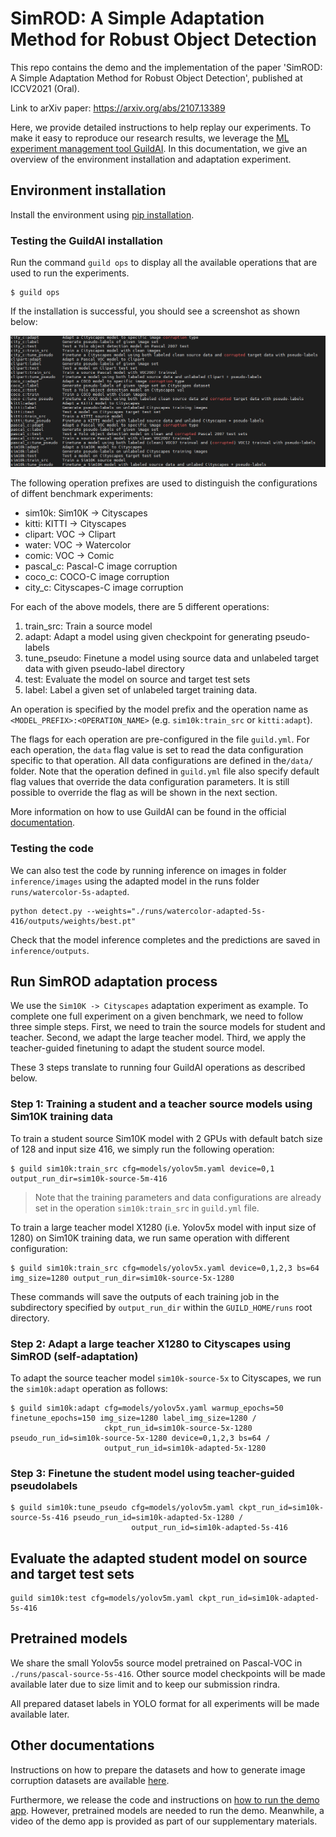 # SimROD: A Simple Adaptation Method for Robust Object Detection

This repo contains the demo and the implementation of the paper 'SimROD: A Simple Adaptation Method for Robust Object Detection', published at ICCV2021 (Oral).

Link to arXiv paper: https://arxiv.org/abs/2107.13389

Here, we provide detailed instructions to help replay our experiments. To make it easy to reproduce our research results, we leverage the [ML experiment management tool GuildAI](https://guild.ai/).
In this documentation, we give an overview of the environment installation and adaptation experiment.

## Environment installation

Install the environment using [pip installation](installation.md). 

### Testing the GuildAI installation

Run the command `guild ops` to display all the available operations that are used to run the experiments. 

```
$ guild ops
```

If the installation is successful, you should see a screenshot as shown below:

![Guild Operations for SimROD experiments](guild_ops.PNG)


The following operation prefixes are used to distinguish the configurations of diffent benchmark experiments:

- sim10k:  Sim10K -> Cityscapes
- kitti: KITTI -> Cityscapes
- clipart: VOC -> Clipart
- water: VOC -> Watercolor
- comic: VOC -> Comic
- pascal_c: Pascal-C image corruption
- coco_c: COCO-C image corruption
- city_c: Cityscapes-C image corruption

For each of the above models, there are 5 different operations: 

1. train_src: Train a source model
2. adapt: Adapt a model using given checkpoint for generating pseudo-labels
3. tune_pseudo: Finetune a model using source data and unlabeled target data with given pseudo-label directory
4. test: Evaluate the model on source and target test sets
5. label: Label a given set of unlabeled target training data.

An operation is specified by the model prefix and the operation name as `<MODEL_PREFIX>:<OPERATION_NAME>` (e.g. `sim10k:train_src` or `kitti:adapt`).

The flags for each operation are pre-configured in the file `guild.yml`. For each operation, the `data` flag value is set to read the data configuration specific to that operation. All data configurations are defined in the`/data/` folder.
Note that the operation defined in `guild.yml` file also specify default flag values that override the data configuration parameters. It is still possible to override the flag as will be shown in the next section.

More information on how to use GuildAI can be found in the official [documentation](https://my.guild.ai/t/guild-ai-documentation/64). 

### Testing the code

We can also test the code by running inference on images in folder `inference/images` using the adapted model in the runs folder `runs/watercolor-5s-adapted`.

```
python detect.py --weights="./runs/watercolor-adapted-5s-416/outputs/weights/best.pt"
```

Check that the model inference completes and the predictions are saved in `inference/outputs`.


## Run SimROD adaptation process

We use the `Sim10K -> Cityscapes` adaptation experiment as example. To complete one full experiment on a given benchmark, we need to follow three simple steps.
First, we need to train the source models for student and teacher. Second, we adapt the large teacher model. Third, we apply the teacher-guided finetuning to adapt the student source model.

These 3 steps translate to running four GuildAI operations as described below.

### Step 1: Training a student and a teacher source models using Sim10K training data

To train a student source Sim10K model with 2 GPUs with default batch size of 128 and input size 416, we simply run the following operation:

```
$ guild sim10k:train_src cfg=models/yolov5m.yaml device=0,1 output_run_dir=sim10k-source-5m-416
```

> Note that the training parameters and data configurations are already set in the operation `sim10k:train_src` in `guild.yml` file. 

To train a large teacher model X1280 (i.e. Yolov5x model with input size of 1280) on Sim10K training data, we run same operation with different configuration:

```
$ guild sim10k:train_src cfg=models/yolov5x.yaml device=0,1,2,3 bs=64 img_size=1280 output_run_dir=sim10k-source-5x-1280
```

These commands will save the outputs of each training job in the subdirectory specified by `output_run_dir` within the `GUILD_HOME/runs` root directory.


### Step 2: Adapt a large teacher X1280 to Cityscapes using SimROD (self-adaptation)

To adapt the source teacher model `sim10k-source-5x` to Cityscapes, we run the `sim10k:adapt` operation as follows:

```
$ guild sim10k:adapt cfg=models/yolov5x.yaml warmup_epochs=50 finetune_epochs=150 img_size=1280 label_img_size=1280 /
                     ckpt_run_id=sim10k-source-5x-1280 pseudo_run_id=sim10k-source-5x-1280 device=0,1,2,3 bs=64 /
                     output_run_id=sim10k-adapted-5x-1280
```

### Step 3: Finetune the student model using teacher-guided pseudolabels

```
$ guild sim10k:tune_pseudo cfg=models/yolov5m.yaml ckpt_run_id=sim10k-source-5s-416 pseudo_run_id=sim10k-adapted-5x-1280 /
                           output_run_id=sim10k-adapted-5s-416
```

## Evaluate the adapted student model on source and target test sets

```
guild sim10k:test cfg=models/yolov5m.yaml ckpt_run_id=sim10k-adapted-5s-416
```

## Pretrained models

We share the small Yolov5s source model pretrained on Pascal-VOC in `./runs/pascal-source-5s-416`. Other source model checkpoints will be made available later due to size limit and to keep our submission rindra. 

All prepared dataset labels in YOLO format for all experiments will be made available later.

## Other documentations

Instructions on how to prepare the datasets and how to generate image corruption datasets are available [here](preparing_data.md).

Furthermore, we release the code and instructions on [how to run the demo app](running_demo.md). However, pretrained models are needed to run the demo. Meanwhile, a video of the demo app is provided as part of our supplementary materials.

